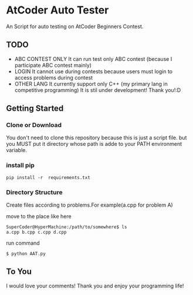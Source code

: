 # AtCoder Auto Tester

An Script for auto testing on AtCoder Beginners Contest.

## TODO
- ABC CONTEST ONLY It can run test only ABC contest (because I participate ABC contest mainly)
- LOGIN It cannot use during contests because users must login to access problems during contest
- OTHER LANG It currently support only C++ (my primary lang in competitive programming)
It is stil under development! Thank you!:D


## Getting Started

### Clone or Download
You don't need to clone this repository because this is just a script file.
but you MUST put it directory whose path is adde to your PATH environment variable.

### install pip
```
pip install -r  requirements.txt
```

### Directory Structure
Create files according to problems.For example(a.cpp for problem A)

move to the place like here

```
SuperCoder@HyperMachine:/path/to/somewhere$ ls
a.cpp b.cpp c.cpp d.cpp
```

run command
```
$ python AAT.py
```

## To You
I would love your comments! Thank you and enjoy your programming life!
